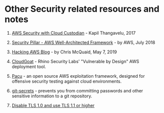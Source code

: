 # Other Security related resources and notes

1. [AWS Security with Cloud Custodian](
http://aws-de-media.s3.amazonaws.com/images/TransformationDay/TDay_Slides/Capital_One_AWS.pdf
) - Kapil Thangavelu, 2017

1. [Security Pillar - AWS Well-Architected Framework](
https://d1.awsstatic.com/whitepapers/architecture/AWS-Security-Pillar.pdf
) - by AWS, July 2018

1. [Hacking AWS Blog](
https://www.devopsgroup.com/blog/hacking-aws-blog/
) - by Chris McQuaid, May 7, 2019 

1. [CloudGoat](
https://github.com/RhinoSecurityLabs/cloudgoat
) - Rhino Security Labs' "Vulnerable by Design" AWS deployment tool.

1. [Pacu](
https://github.com/RhinoSecurityLabs/pacu
) - an open source AWS exploitation framework, designed for offensive security testing against cloud environments.

1. [git-secrets](
https://github.com/awslabs/git-secrets
) - prevents you from committing passwords and other sensitive information to a git repository.

1. [Disable TLS 1.0 and use TLS 1.1 or higher](ConfigureTLS.md)
